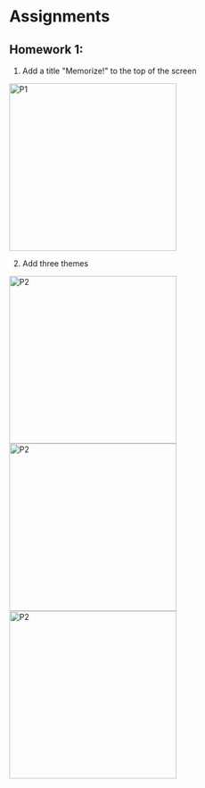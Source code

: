 #  Assignments
## Homework 1:
1. Add a title "Memorize!" to the top of the screen

<img width="300" alt="P1" src="https://sun9-54.userapi.com/impg/bN8SE6GtEKYHDdjJNDOatHB1t3y70wTX2BAbzw/35XZS_HT6hQ.jpg?size=650x1092&quality=96&sign=46f742a6dd0fb6997e71d966033c8fe7&type=album">

2. Add three themes

<img width="300" alt="P2" src="https://sun77-2.userapi.com/impg/fkZySwToEybwU_J55LzcTSYnsnSLreA51TftYg/50stFLGj_Ck.jpg?size=600x1080&quality=96&sign=8ba8c759a39637bd64dcf95b8137874e&type=album"> <img width="300" alt="P2" src="https://sun9-55.userapi.com/impg/Db1PxCQcfxe7KLmMcpNWcMV9d_zrgS7AoveHhQ/qt9fiNjc8HQ.jpg?size=700x1260&quality=96&sign=e209a8176f65aef4e28293e4c9ddb9dc&type=album"> <img width="300" alt="P2" src="https://sun9-45.userapi.com/impg/bFrNBbzfkGWPDVLmO5wyk9n3ozq0iGBJ7sZ2YQ/pH38C54O01w.jpg?size=700x1260&quality=96&sign=3c99b4d3721615867b12dace4fa4e9e0&type=album">
